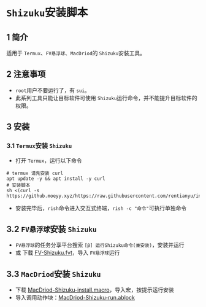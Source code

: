# `Shizuku`安装脚本

## 1 简介

适用于 `Termux`、`FV悬浮球`、`MacDriod`的 `Shizuku`安装工具。

## 2 注意事项

- `root`用户不要运行了，有 `sui`。
- 此系列工具只能让目标软件可使用 `Shizuku`运行命令，并不能提升目标软件的权限。

## 3 安装

### 3.1 `Termux`安装 `Shizuku`

- 打开 `Termux`，运行以下命令

```shell
# termux 请先安装 curl
apt update -y && apt install -y curl
# 安装脚本
sh <(curl -s https://github.moeyy.xyz/https://raw.githubusercontent.com/rentianyu/install/main/shizuku/install.sh)
```

- 安装完毕后，`rish`命令进入交互式终端，`rish -c "命令"`可执行单独命令

## 3.2 `FV悬浮球`安装 `Shizuku`

- `FV悬浮球`的任务分享平台搜索 `[β] 运行Shizuku命令(兼安装)`，安装并运行
- 或 下载 [FV-Shizuku.fvt](https://github.moeyy.xyz/https://raw.githubusercontent.com/rentianyu/install/main/shizuku/FV-Shizuku.fvt)，导入 `FV悬浮球`运行

## 3.3 `MacDriod`安装 `Shizuku`

- 下载 [MacDriod-Shizuku-install.macro](https://github.moeyy.xyz/https://raw.githubusercontent.com/rentianyu/install/main/shizuku/MacDriod-Shizuku-install.macro)，导入宏，按提示运行安装
- 导入调用动作块：[MacDriod-Shizuku-run.ablock](https://github.moeyy.xyz/https://raw.githubusercontent.com/rentianyu/install/main/shizuku/MacDriod-Shizuku-run.ablock)
